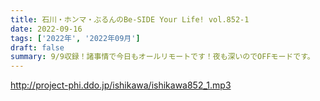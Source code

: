 ```yaml
---
title: 石川・ホンマ・ぶるんのBe-SIDE Your Life! vol.852-1
date: 2022-09-16
tags: ['2022年', '2022年09月']
draft: false
summary: 9/9収録！諸事情で今日もオールリモートです！夜も深いのでOFFモードです。
---
```


http://project-phi.ddo.jp/ishikawa/ishikawa852_1.mp3
